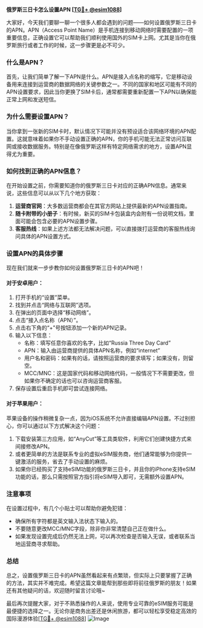 **俄罗斯三日卡怎么设置APN [[TG💪+ @esim1088](https://t.me/s/esim1088)]**

大家好，今天我们要聊一聊一个很多人都会遇到的问题——如何设置俄罗斯三日卡的APN。APN（Access Point Name）是手机连接到移动网络时需要配置的一项重要信息，正确设置它可以帮助我们顺利使用国外的SIM卡上网。尤其是当你在俄罗斯旅行或者工作的时候，这一步骤更是必不可少。

### 什么是APN？

首先，让我们简单了解一下APN是什么。APN是接入点名称的缩写，它是移动设备用来连接到运营商的数据网络的关键参数之一。不同的国家和地区可能有不同的APN设置要求，因此当你更换了SIM卡后，通常都需要重新配置一下APN以确保能正常上网和发送短信。

### 为什么需要设置APN？

当你拿到一张新的SIM卡时，默认情况下可能并没有预设适合该网络环境的APN配置。这就意味着如果你不手动设置正确的APN，你的手机可能无法正常访问互联网或接收数据服务。特别是在像俄罗斯这样有特定网络需求的地方，设置APN显得尤为重要。

### 如何找到正确的APN信息？

在开始设置之前，你需要知道你的俄罗斯三日卡对应的正确APN信息。通常来说，这些信息可以从以下几个地方获取：

1. **运营商官网**：大多数运营商都会在其官方网站上提供最新的APN设置指南。
2. **随卡附带的小册子**：有时候，新买的SIM卡包装盒内会附有一份说明文档，里面可能会包含必要的APN设置步骤。
3. **客服热线**：如果上述方法都无法解决问题，可以直接拨打运营商的客服热线询问具体的APN设置方式。

### 设置APN的具体步骤

现在我们就来一步步教你如何设置俄罗斯三日卡的APN吧！

#### 对于安卓用户：

1. 打开手机的“设置”菜单。
2. 找到并点击“网络与互联网”选项。
3. 在弹出的页面中选择“移动网络”。
4. 点击“接入点名称（APN）”。
5. 点击右下角的“+”号按钮添加一个新的APN记录。
6. 输入以下信息：
   - 名称：填写任意你喜欢的名字，比如“Russia Three Day Card”
   - APN：输入由运营商提供的具体APN名称，例如“internet”
   - 用户名和密码：如果有的话，请按照运营商的要求填写；如果没有，则留空。
   - MCC/MNC：这是国家代码和移动网络代码，一般情况下不需要更改，但如果你不确定的话也可以咨询运营商客服。
7. 保存设置后重启手机即可尝试连接网络。

#### 对于苹果用户：

苹果设备的操作稍微复杂一点，因为iOS系统不允许直接编辑APN设置。不过别担心，你可以通过以下方式解决这个问题：

1. 下载安装第三方应用，如“AnyCut”等工具类软件，利用它们创建快捷方式来间接修改APN。
2. 或者更简单的方法是联系专业的虚拟eSIM服务商，他们通常能够为你提供一键激活的服务，省去了手动设置的麻烦。
3. 如果你已经购买了支持eSIM功能的俄罗斯三日卡，并且你的iPhone支持eSIM功能的话，那么只需按照官方指引将eSIM导入即可，无需额外设置APN。

### 注意事项

在设置过程中，有几个小贴士可以帮助你避免犯错：

- 确保所有字符都是英文输入法状态下输入的。
- 不要随意更改MCC/MNC字段，除非你非常清楚自己正在做什么。
- 如果发现设置完成后仍然无法上网，可以再次检查是否输入无误，或者联系当地运营商寻求帮助。

### 总结

总之，设置俄罗斯三日卡的APN虽然看起来有点繁琐，但实际上只要掌握了正确的方法，其实并不难完成。希望这篇文章能帮到那些即将前往俄罗斯的朋友！如果还有其他疑问的话，欢迎随时留言讨论哦~

最后再次提醒大家，对于不熟悉操作的人来说，使用专业可靠的eSIM服务可能是最便捷的选择之一。无论你是商务出差还是休闲旅游，都可以轻松享受稳定高效的国际漫游体验[[TG💪+ @esim1088](https://t.me/s/esim1088)] ![Image](https://i.postimg.cc/4NQfJmqS/Snipaste-2025-05-13-00-14-12.png)